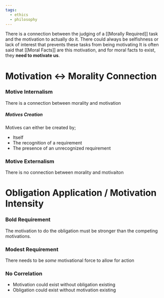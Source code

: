 ```yaml
---
tags:
  - ethics
  - philosophy
---
```

There is a connection between the judging of a [[Morally Required]] task and the motivation to actually do it. 
There could always be selfishness or lack of interest that prevents these tasks from being motivating
It is often said that [[Moral Facts]] are this motivation, and for moral facts to exist, they **need to motivate us**.
# Motivation <-> Morality Connection
### Motive Internalism
There is a connection between morality and motivation
##### Motives Creation
Motives can either be created by;
- Itself
- The recognition of a requirement
- The presence of an unrecognized requirement
### Motive Externalism
There is no connection between morality and motivaiton
# Obligation Application / Motivation Intensity
### Bold Requirement
The motivation to do the obligation must be stronger than the competing motivations.
### Modest Requirement
There needs to be *some* motivational force to allow for action
### No Correlation
- Motivation could exist without obligation existing
- Obligation could exist without motivation existing